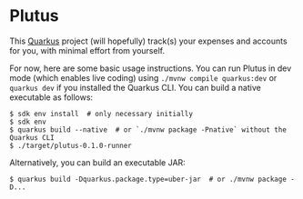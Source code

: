 # Plutus

This [Quarkus](https://quarkus.io/) project (will hopefully) track(s) your expenses and accounts for
you, with minimal effort from yourself.

For now, here are some basic usage instructions. You can run Plutus in dev mode (which enables live 
coding) using `./mvnw compile quarkus:dev` or `quarkus dev` if you installed the Quarkus CLI. You
can build a native executable as follows:

```shell script
$ sdk env install  # only necessary initially
$ sdk env
$ quarkus build --native  # or `./mvnw package -Pnative` without the Quarkus CLI
$ ./target/plutus-0.1.0-runner
```

Alternatively, you can build an executable JAR:

```shell script
$ quarkus build -Dquarkus.package.type=uber-jar  # or ./mvnw package -D...
```
